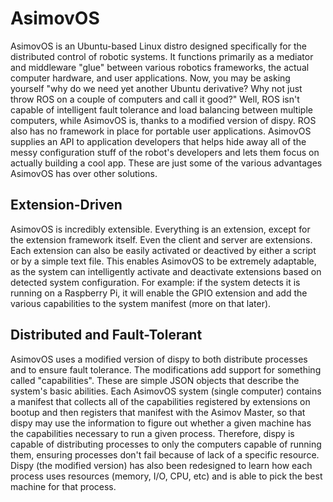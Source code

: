 # AsimovOS
AsimovOS is an Ubuntu-based Linux distro designed specifically for the distributed control of robotic systems. It functions primarily as a mediator and middleware "glue" between various robotics frameworks, the actual computer hardware, and user applications. Now, you may be asking yourself "why do we need yet another Ubuntu derivative? Why not just throw ROS on a couple of computers and call it good?" Well, ROS isn't capable of intelligent fault tolerance and load balancing between multiple computers, while AsimovOS is, thanks to a modified version of dispy. ROS also has no framework in place for portable user applications. AsimovOS supplies an API to application developers that helps hide away all of the messy configuration stuff of the robot's developers and lets them focus on actually building a cool app. These are just some of the various advantages AsimovOS has over other solutions.

## Extension-Driven
AsimovOS is incredibly extensible. Everything is an extension, except for the extension framework itself. Even the client and server are extensions. Each extension can also be easily activated or deactived by either a script or by a simple text file. This enables AsimovOS to be extremely adaptable, as the system can intelligently activate and deactivate extensions based on detected system configuration. For example: if the system detects it is running on a Raspberry Pi, it will enable the GPIO extension and add the various capabilities to the system manifest (more on that later).

## Distributed and Fault-Tolerant
AsimovOS uses a modified version of dispy to both distribute processes and to ensure fault tolerance. The modifications add support for something called "capabilities". These are simple JSON objects that describe the system's basic abilities. Each AsimovOS system (single computer) contains a manifest that collects all of the capabilities registered by extensions on bootup and then registers that manifest with the Asimov Master, so that dispy may use the information to figure out whether a given machine has the capabilities necessary to run a given process. Therefore, dispy is capable of distributing processes to only the computers capable of running them, ensuring processes don't fail because of lack of a specific resource. Dispy (the modified version) has also been redesigned to learn how each process uses resources (memory, I/O, CPU, etc) and is able to pick the best machine for that process.
